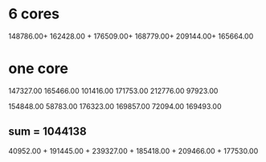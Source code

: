 # 6 cores
148786.00+
162428.00 +
176509.00+
168779.00+
209144.00+
165664.00

# one core

147327.00 
165466.00 
101416.00 
171753.00 
212776.00 
97923.00

154848.00 
58783.00
176323.00 
169857.00 
72094.00 
169493.00

## sum = 1044138
40952.00 +
 191445.00 +
239327.00  +
185418.00 +
209466.00 +
177530.00
